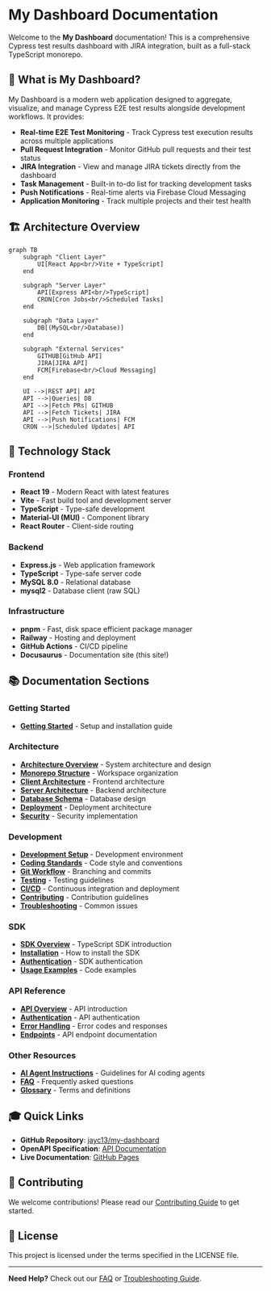 # My Dashboard Documentation

Welcome to the **My Dashboard** documentation! This is a comprehensive Cypress test results dashboard with JIRA integration, built as a full-stack TypeScript monorepo.

## 🎯 What is My Dashboard?

My Dashboard is a modern web application designed to aggregate, visualize, and manage Cypress E2E test results alongside development workflows. It provides:

- **Real-time E2E Test Monitoring** - Track Cypress test execution results across multiple applications
- **Pull Request Integration** - Monitor GitHub pull requests and their test status
- **JIRA Integration** - View and manage JIRA tickets directly from the dashboard
- **Task Management** - Built-in to-do list for tracking development tasks
- **Push Notifications** - Real-time alerts via Firebase Cloud Messaging
- **Application Monitoring** - Track multiple projects and their test health

## 🏗️ Architecture Overview

```mermaid
graph TB
    subgraph "Client Layer"
        UI[React App<br/>Vite + TypeScript]
    end
    
    subgraph "Server Layer"
        API[Express API<br/>TypeScript]
        CRON[Cron Jobs<br/>Scheduled Tasks]
    end
    
    subgraph "Data Layer"
        DB[(MySQL<br/>Database)]
    end
    
    subgraph "External Services"
        GITHUB[GitHub API]
        JIRA[JIRA API]
        FCM[Firebase<br/>Cloud Messaging]
    end
    
    UI -->|REST API| API
    API -->|Queries| DB
    API -->|Fetch PRs| GITHUB
    API -->|Fetch Tickets| JIRA
    API -->|Push Notifications| FCM
    CRON -->|Scheduled Updates| API
```

## 🚀 Technology Stack

### Frontend
- **React 19** - Modern React with latest features
- **Vite** - Fast build tool and development server
- **TypeScript** - Type-safe development
- **Material-UI (MUI)** - Component library
- **React Router** - Client-side routing

### Backend
- **Express.js** - Web application framework
- **TypeScript** - Type-safe server code
- **MySQL 8.0** - Relational database
- **mysql2** - Database client (raw SQL)

### Infrastructure
- **pnpm** - Fast, disk space efficient package manager
- **Railway** - Hosting and deployment
- **GitHub Actions** - CI/CD pipeline
- **Docusaurus** - Documentation site (this site!)

## 📚 Documentation Sections

### Getting Started
- [**Getting Started**](./getting-started.md) - Setup and installation guide

### Architecture
- [**Architecture Overview**](./architecture/overview.md) - System architecture and design
- [**Monorepo Structure**](./architecture/monorepo-structure.md) - Workspace organization
- [**Client Architecture**](./architecture/client-architecture.md) - Frontend architecture
- [**Server Architecture**](./architecture/server-architecture.md) - Backend architecture
- [**Database Schema**](./architecture/database-schema.md) - Database design
- [**Deployment**](./architecture/deployment.md) - Deployment architecture
- [**Security**](./architecture/security.md) - Security implementation

### Development
- [**Development Setup**](./development/setup.md) - Development environment
- [**Coding Standards**](./development/coding-standards.md) - Code style and conventions
- [**Git Workflow**](./development/git-workflow.md) - Branching and commits
- [**Testing**](./development/testing.md) - Testing guidelines
- [**CI/CD**](./development/ci-cd.md) - Continuous integration and deployment
- [**Contributing**](./development/contributing.md) - Contribution guidelines
- [**Troubleshooting**](./development/troubleshooting.md) - Common issues

### SDK
- [**SDK Overview**](./sdk/overview.md) - TypeScript SDK introduction
- [**Installation**](./sdk/installation.md) - How to install the SDK
- [**Authentication**](./sdk/authentication.md) - SDK authentication
- [**Usage Examples**](./sdk/usage-examples.md) - Code examples

### API Reference
- [**API Overview**](./api/overview.md) - API introduction
- [**Authentication**](./api/authentication.md) - API authentication
- [**Error Handling**](./api/error-handling.md) - Error codes and responses
- [**Endpoints**](./api/endpoints/e2e-reports.md) - API endpoint documentation

### Other Resources
- [**AI Agent Instructions**](./others/agents.md) - Guidelines for AI coding agents
- [**FAQ**](./others/faq.md) - Frequently asked questions
- [**Glossary**](./others/glossary.md) - Terms and definitions

## 🎓 Quick Links

- **GitHub Repository**: [jayc13/my-dashboard](https://github.com/jayc13/my-dashboard)
- **OpenAPI Specification**: [API Documentation](https://github.com/jayc13/my-dashboard/tree/main/server/docs/api-documentation)
- **Live Documentation**: [GitHub Pages](https://jayc13.github.io/my-dashboard/)

## 🤝 Contributing

We welcome contributions! Please read our [Contributing Guide](./development/contributing.md) to get started.

## 📝 License

This project is licensed under the terms specified in the LICENSE file.

---

**Need Help?** Check out our [FAQ](./others/faq.md) or [Troubleshooting Guide](./development/troubleshooting.md).

